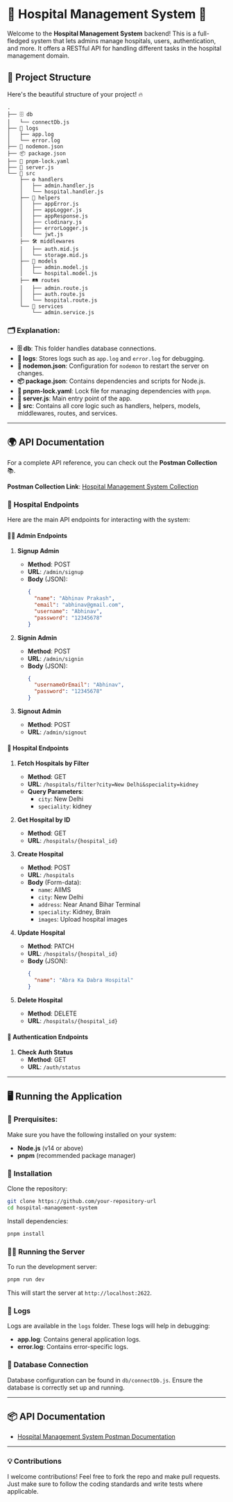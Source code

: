 # 🌟 **Hospital Management System** 🌟

Welcome to the **Hospital Management System** backend! This is a full-fledged system that lets admins manage hospitals, users, authentication, and more. It offers a RESTful API for handling different tasks in the hospital management domain.

## 📂 **Project Structure**

Here's the beautiful structure of your project! 🔥

```plaintext
.
├── 🗄️ db
│   └── connectDb.js
├── 📂 logs
│   ├── app.log
│   └── error.log
├── 📝 nodemon.json
├── 📦 package.json
├── 📄 pnpm-lock.yaml
├── 🚀 server.js
└── 📂 src
    ├── ⚙️ handlers
    │   ├── admin.handler.js
    │   └── hospital.handler.js
    ├── 🔧 helpers
    │   ├── appError.js
    │   ├── appLogger.js
    │   ├── appResponse.js
    │   ├── clodinary.js
    │   ├── errorLogger.js
    │   └── jwt.js
    ├── 🛠️ middlewares
    │   ├── auth.mid.js
    │   └── storage.mid.js
    ├── 📑 models
    │   ├── admin.model.js
    │   └── hospital.model.js
    ├── 🛤️ routes
    │   ├── admin.route.js
    │   ├── auth.route.js
    │   └── hospital.route.js
    └── 🧰 services
        └── admin.service.js
```

### 🗂️ **Explanation**:
- **🗄️ db**: This folder handles database connections.
- **📂 logs**: Stores logs such as `app.log` and `error.log` for debugging.
- **📝 nodemon.json**: Configuration for `nodemon` to restart the server on changes.
- **📦 package.json**: Contains dependencies and scripts for Node.js.
- **📄 pnpm-lock.yaml**: Lock file for managing dependencies with `pnpm`.
- **🚀 server.js**: Main entry point of the app.
- **📂 src**: Contains all core logic such as handlers, helpers, models, middlewares, routes, and services.

---

## 🌍 **API Documentation**

For a complete API reference, you can check out the **Postman Collection** 📚.

**Postman Collection Link**: [Hospital Management System Collection](https://github.com/Rishiyaduwanshi/hospitalHubBackend/collection/HospitalManagementSystem.postman_collection.json)

### 🏥 **Hospital Endpoints**

Here are the main API endpoints for interacting with the system:

#### 🧑‍💼 **Admin Endpoints**

1. **Signup Admin**
   - **Method**: POST
   - **URL**: `/admin/signup`
   - **Body** (JSON):
     ```json
     {
       "name": "Abhinav Prakash",
       "email": "abhinav@gmail.com",
       "username": "Abhinav",
       "password": "12345678"
     }
     ```

2. **Signin Admin**
   - **Method**: POST
   - **URL**: `/admin/signin`
   - **Body** (JSON):
     ```json
     {
       "usernameOrEmail": "Abhinav",
       "password": "12345678"
     }
     ```

3. **Signout Admin**
   - **Method**: POST
   - **URL**: `/admin/signout`

#### 🏨 **Hospital Endpoints**

1. **Fetch Hospitals by Filter**
   - **Method**: GET
   - **URL**: `/hospitals/filter?city=New Delhi&speciality=kidney`
   - **Query Parameters**:
     - `city`: New Delhi
     - `speciality`: kidney

2. **Get Hospital by ID**
   - **Method**: GET
   - **URL**: `/hospitals/{hospital_id}`

3. **Create Hospital**
   - **Method**: POST
   - **URL**: `/hospitals`
   - **Body** (Form-data):
     - `name`: AIIMS
     - `city`: New Delhi
     - `address`: Near Anand Bihar Terminal
     - `speciality`: Kidney, Brain
     - `images`: Upload hospital images

4. **Update Hospital**
   - **Method**: PATCH
   - **URL**: `/hospitals/{hospital_id}`
   - **Body** (JSON):
     ```json
     {
       "name": "Abra Ka Dabra Hospital"
     }
     ```

5. **Delete Hospital**
   - **Method**: DELETE
   - **URL**: `/hospitals/{hospital_id}`

#### 🔐 **Authentication Endpoints**

1. **Check Auth Status**
   - **Method**: GET
   - **URL**: `/auth/status`

---

## 🖥️ **Running the Application**

### 🔧 **Prerquisites**:
Make sure you have the following installed on your system:
- **Node.js** (v14 or above)
- **pnpm** (recommended package manager)

### 🚀 **Installation**

Clone the repository:

```bash
git clone https://github.com/your-repository-url
cd hospital-management-system
```

Install dependencies:

```bash
pnpm install
```

### 🏃‍♂️ **Running the Server**

To run the development server:

```bash
pnpm run dev
```

This will start the server at `http://localhost:2622`.

### 📜 **Logs**

Logs are available in the `logs` folder. These logs will help in debugging:
- **app.log**: Contains general application logs.
- **error.log**: Contains error-specific logs.

### 🔌 **Database Connection**

Database configuration can be found in `db/connectDb.js`. Ensure the database is correctly set up and running.

---

## 📦 **API Documentation**

   - [Hospital Management System Postman Documentation](https://schema.getpostman.com/json/collection/v2.1.0/collection.json)

---

### 💡 **Contributions** 

I welcome contributions! Feel free to fork the repo and make pull requests. Just make sure to follow the coding standards and write tests where applicable.

